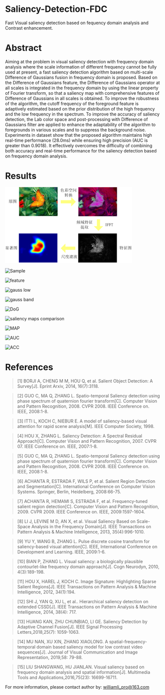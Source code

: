 # Saliency-Detection-FDC

Fast Visual saliency detection based on fequency domain analysis and Contrast enhancement.

# Abstract
Aiming at the problem in visual saliency detection with frequency domain analysis where the scale information of different frequency cannot be fully used at present, a fast saliency detection algorithm based on multi-scale Difference of Gaussians fusion in frequency domain is proposed. Based on the Difference of Gaussians feature, the Difference of Gaussians operator at all scales is integrated in the frequency domain by using the linear property of Fourier transform, so that a saliency map with comprehensive features of Difference of Gaussians in all scales is obtained. To improve the robustness of the algorithm, the cutoff frequency of the foreground feature is adaptively estimated based on the prior distribution of the high frequency and the low frequency in the spectrum. To improve the accuracy of saliency detection, the Lab color space and post-processing with Difference of Gaussians filter are applied to enhance the adaptability of the algorithm to foregrounds in various scales and to suppress the background noise. Experiments in dataset show that the proposed algorithm maintains high real-time performance (28.0ms) while ensuring high precision (AUC is greater than 0.9018). It effectively overcomes the difficulty of combining both accuracy and real-time performance for the saliency detection based on frequency domain analysis.

# Results
![Procedures](https://raw.githubusercontent.com/WilliamLiPro/Saliency-Detection-FDC/master/Part-of-experiment-result/procedures.png)

![Sample](https://github.com/WilliamLiPro/Saliency-Detection-FDC/tree/master/Part-of-experiment-result/sample.jpg)

![feature](https://github.com/WilliamLiPro/Saliency-Detection-FDC/tree/master/Part-of-experiment-result/features.jpg)

![gauss low](https://github.com/WilliamLiPro/Saliency-Detection-FDC/tree/master/Part-of-experiment-result/gauss-low.jpg)

![gauss band](https://github.com/WilliamLiPro/Saliency-Detection-FDC/tree/master/Part-of-experiment-result/gauss-band.jpg)

![DoG](https://github.com/WilliamLiPro/Saliency-Detection-FDC/tree/master/Part-of-experiment-result/DOG.jpg)

![saliency maps comparison](https://github.com/WilliamLiPro/Saliency-Detection-FDC/tree/master/Part-of-experiment-result/saliency-maps.png)

![MAP](https://github.com/WilliamLiPro/Saliency-Detection-FDC/tree/master/Part-of-experiment-result/MAP.jpg)

![AUC](https://github.com/WilliamLiPro/Saliency-Detection-FDC/tree/master/Part-of-experiment-result/AUC.jpg)

![ACC](https://github.com/WilliamLiPro/Saliency-Detection-FDC/tree/master/Part-of-experiment-result/ACC.jpg)

# References
> [1]	BORJI A, CHENG M M, HOU Q, et al. Salient Object Detection: A Survey[J]. Eprint Arxiv, 2014, 16(7):3118.

> [2]	GUO C, MA Q, ZHANG L. Spatio-temporal Saliency detection using phase spectrum of quaternion fourier transform[C]. Computer Vision and Pattern Recognition, 2008. CVPR 2008. IEEE Conference on. IEEE, 2008:1-8.

> [3]	ITTI L, KOCH C, NIEBUR E. A model of saliency-based visual attention for rapid scene analysis[M]. IEEE Computer Society, 1998.

> [4]	HOU X, ZHANG L. Saliency Detection: A Spectral Residual Approach[C]. Computer Vision and Pattern Recognition, 2007. CVPR 07. IEEE Conference on. IEEE, 2007:1-8.

> [5]	GUO C, MA Q, ZHANG L. Spatio-temporal Saliency detection using phase spectrum of quaternion fourier transform[C]. Computer Vision and Pattern Recognition, 2008. CVPR 2008. IEEE Conference on. IEEE, 2008:1-8.

> [6]	ACHANTA R, ESTRADA F, WILS P, et al. Salient Region Detection and Segmentation[C]. International Conference on Computer Vision Systems. Springer, Berlin, Heidelberg, 2008:66-75.

> [7]	ACHANTA R, HEMAMI S, ESTRADA F, et al. Frequency-tuned salient region detection[C]. Computer Vision and Pattern Recognition, 2009. CVPR 2009. IEEE Conference on. IEEE, 2009:1597-1604.

> [8]	LI J, LEVINE M D, AN X, et al. Visual Saliency Based on Scale-Space Analysis in the Frequency Domain[J]. IEEE Transactions on Pattern Analysis & Machine Intelligence, 2013, 35(4):996-1010.

> [9]	YU Y, WANG B, ZHANG L. Pulse discrete cosine transform for saliency-based visual attention[C]. IEEE, International Conference on Development and Learning. IEEE, 2009:1-6.

> [10]	BIAN P, ZHANG L. Visual saliency: a biologically plausible contourlet-like frequency domain approach[J]. Cogn Neurodyn, 2010, 4(3):189-198.

> [11]	HOU X, HAREL J, KOCH C. Image Signature: Highlighting Sparse Salient Regions[J]. IEEE Transactions on Pattern Analysis & Machine Intelligence, 2012, 34(1):194.

> [12]	SHI J, YAN Q, XU L, et al.. Hierarchical saliency detection on extended CSSD[J]. IEEE Transactions on Pattern Analysis & Machine Intelligence, 2014, 38(4): 717.

> [13]	HUANG KAN, ZHU CHUNBIAO, LI GE. Saliency Detection by Adaptive Channel Fusion[J]. IEEE Signal Processing Letters,2018,25(7): 1059-1063.

> [14]	MU NAN, XU XIN, ZHANG XIAOLONG. A spatial-frequency-temporal domain based saliency model for low contrast video sequences[J]. Journal of Visual Communication and Image Representation, 2019,58: 79-88.

> [15]	LIU SHANGWANG, HU JIANLAN. Visual saliency based on frequency domain analysis and spatial information[J]. Multimedia Tools and Applications,2016,75(23): 16699-16711.


For more information, please contact author by: williamli_pro@163.com
